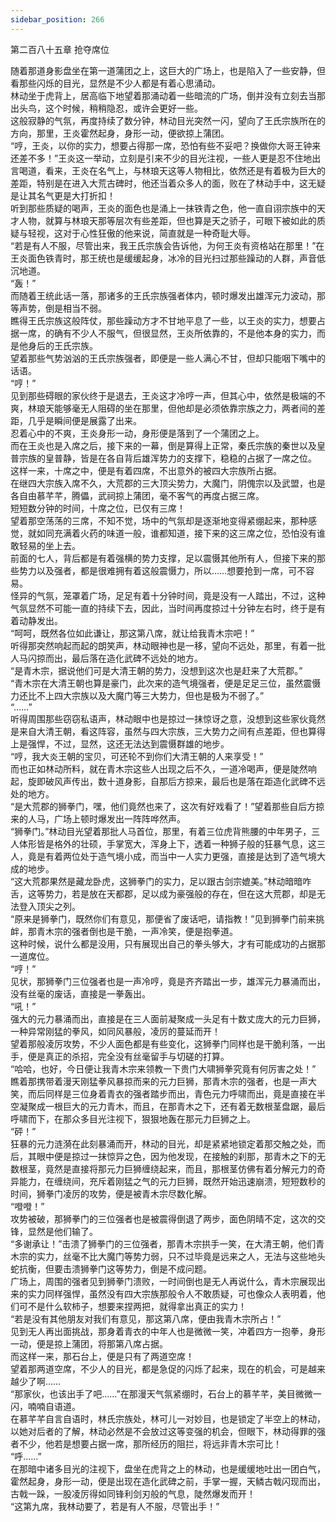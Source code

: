 ```yaml
---
sidebar_position: 266
---
```

 第二百八十五章 抢夺席位


随着那道身影盘坐在第一道蒲团之上，这巨大的广场上，也是陷入了一些安静，但看那些闪烁的目光，显然是不少人都是有着心思涌动。  
林动坐于虎背上，居高临下地望着那涌动着一些暗流的广场，倒并没有立刻去当那出头鸟，这个时候，稍稍隐忍，或许会更好一些。  
这般寂静的气氛，再度持续了数分钟，林动目光突然一闪，望向了王氏宗族所在的方向，那里，王炎霍然起身，身形一动，便欲掠上蒲团。  
“哼，王炎，以你的实力，想要占得那一席，恐怕有些不妥吧？换做你大哥王钟来还差不多！”王炎这一举动，立刻是引来不少的目光注视，一些人更是忍不住地出言喝道，看来，王炎在名气上，与林琅天这等人物相比，依然还是有着极为巨大的差距，特别是在进入大荒古碑时，他还当着众多人的面，败在了林动手中，这无疑是让其名气更是大打折扣！  
听到那些质疑的喝声，王炎的面色也是涌上一抹铁青之色，他一直自诩宗族中的天才人物，就算与林琅天那等层次有些差距，但也算是天之骄子，可眼下被如此的质疑与轻视，这对于心性狂傲的他来说，简直就是一种奇耻大辱。  
“若是有人不服，尽管出来，我王氏宗族会告诉他，为何王炎有资格站在那里！”在王炎面色铁青时，那王统也是缓缓起身，冰冷的目光扫过那些躁动的人群，声音低沉地道。  
“轰！”  
而随着王统此话一落，那诸多的王氏宗族强者体内，顿时爆发出雄浑元力波动，那等声势，倒是相当不弱。  
瞧得王氏宗族这般阵仗，那些躁动方才不甘地平息了一些，以王炎的实力，想要占据一席，的确有不少人不服气，但很显然，王炎所依靠的，不是他本身的实力，而是他身后的王氏宗族。  
望着那些气势汹汹的王氏宗族强者，即便是一些人满心不甘，但却只能咽下嘴中的话语。  
“哼！”  
见到那些碍眼的家伙终于是退去，王炎这才冷哼一声，但其心中，依然是极端的不爽，林琅天能够毫无人阻碍的坐在那里，但他却是必须依靠宗族之力，两者间的差距，几乎是瞬间便是展露了出来。  
忍着心中的不爽，王炎身形一动，身形便是落到了一个蒲团之上。  
而在王炎也是入席之后，接下来的一幕，倒是算得上正常，秦氏宗族的秦世以及皇普宗族的皇普静，皆是在各自背后雄浑势力的支撑下，稳稳的占据了一席之位。  
这样一来，十席之中，便是有着四席，不出意外的被四大宗族所占据。  
在继四大宗族入席不久，大荒郡的三大顶尖势力，大魔门，阴傀宗以及武盟，也是各自由慕芊芊，腾儡，武祠掠上蒲团，毫不客气的再度占据三席。  
短短数分钟的时间，十席之位，已仅有三席！  
望着那空荡荡的三席，不知不觉，场中的气氛却是逐渐地变得紧绷起来，那种感觉，就如同充满着火药的味道一般，谁都知道，接下来的这三席之位，恐怕没有谁敢轻易的坐上去。  
前面的七人，背后都是有着强横的势力支撑，足以震慑其他所有人，但接下来的那些势力以及强者，都是很难拥有着这般震慑力，所以……想要抢到一席，可不容易。  
怪异的气氛，笼罩着广场，足足有着十分钟时间，竟是没有一人踏出，不过，这种气氛显然不可能一直的持续下去，因此，当时间再度掠过十分钟左右时，终于是有着动静发出。  
“呵呵，既然各位如此谦让，那这第八席，就让给我青木宗吧！”  
听得那突然响起而起的朗笑声，林动眼神也是一移，望向不远处，那里，有着一批人马闪掠而出，最后落在造化武碑不远处的地方。  
“是青木宗，据说他们可是大清王朝的势力，没想到这次也是赶来了大荒郡。”  
“青木宗在大清王朝也算是豪门，此次来的造气境强者，便是足足三位，虽然震慑力还比不上四大宗族以及大魔门等三大势力，但也是极为不弱了。”  
“……”  
听得周围那些窃窃私语声，林动眼中也是掠过一抹惊讶之意，没想到这些家伙竟然是来自大清王朝，看这阵容，虽然与四大宗族，三大势力之间有点差距，但也算得上是强悍，不过，显然，这还无法达到震慑群雄的地步。  
“哼，我大炎王朝的宝贝，可还轮不到你们大清王朝的人来享受！”  
而也正如林动所料，就在青木宗这些人出现之后不久，一道冷喝声，便是陡然响起，旋即破风声传出，数十道身影，自那后方掠来，最后也是落在距造化武碑不远处的地方。  
“是大荒郡的狮拳门，嘿，他们竟然也来了，这次有好戏看了！”望着那些自后方掠来的人马，广场上顿时爆发出一阵阵哗然声。  
“狮拳门。”林动目光望着那批人马首位，那里，有着三位虎背熊腰的中年男子，三人体形皆是格外的壮硕，手掌宽大，浑身上下，透着一种狮子般的狂暴气息，这三人，竟是有着两位处于造气境小成，而当中一人实力更强，直接是达到了造气境大成的地步。  
“这大荒郡果然是藏龙卧虎，这狮拳门的实力，足以跟古剑宗媲美。”林动暗暗咋舌，这等势力，若是放在天都郡，足以成为豪强般的存在，但在这大荒郡，却是无法登入顶尖之列。  
“原来是狮拳门，既然你们有意见，那便省了废话吧，请指教！”见到狮拳门前来挑衅，那青木宗的强者倒也是干脆，一声冷笑，便是抱拳道。  
这种时候，说什么都是没用，只有展现出自己的拳头够大，才有可能成功的占据那一道席位。  
“哼！”  
见状，那狮拳门三位强者也是一声冷哼，竟是齐齐踏出一步，雄浑元力暴涌而出，没有丝毫的废话，直接是一拳轰出。  
“吼！”  
强大的元力暴涌而出，直接是在三人面前凝聚成一头足有十数丈庞大的元力巨狮，一种异常刚猛的拳风，如同风暴般，凌厉的蔓延而开！  
望着那般凌厉攻势，不少人面色都是有些变化，这狮拳门同样也是干脆利落，一出手，便是真正的杀招，完全没有丝毫留手与切磋的打算。  
“哈哈，也好，今日便让我青木宗来领教一下贵门大啸狮拳究竟有何厉害之处！”  
瞧着那携带着漫天刚猛拳风暴掠而来的元力巨狮，那青木宗的强者，也是一声大笑，而后同样是三位身着青衣的强者踏步而出，青色元力呼啸而出，竟是直接在半空凝聚成一根巨大的元力青木，而且，在那青木之下，还有着无数根茎盘踞，最后呼啸而下，在那众多目光注视下，狠狠地轰在那元力巨狮之上。  
“砰！”  
狂暴的元力涟漪在此刻暴涌而开，林动的目光，却是紧紧地锁定着那交触之处，而后，其眼中便是掠过一抹惊异之色，因为他发现，在接触的刹那，那青木之下的无数根茎，竟然是直接将那元力巨狮缠绕起来，而且，那根茎仿佛有着分解元力的奇异能力，在缠绕间，充斥着刚猛之气的元力巨狮，既然开始迅速崩溃，短短数秒的时间，狮拳门凌厉的攻势，便是被青木宗尽数化解。  
“噔噔！”  
攻势被破，那狮拳门的三位强者也是被震得倒退了两步，面色阴晴不定，这次的交锋，显然是他们输了。  
“多谢承让！”击溃了狮拳门的三位强者，那青木宗拱手一笑，在大清王朝，他们青木宗的实力，丝毫不比大魔门等势力弱，只不过毕竟是远来之人，无法与这些地头蛇抗衡，但要击溃狮拳门这等势力，倒是不成问题。  
广场上，周围的强者见到狮拳门溃败，一时间倒也是无人再说什么，青木宗展现出来的实力同样强悍，虽然没有四大宗族那般令人不敢质疑，可也像众人表明着，他们可不是什么软柿子，想要来捏两把，就得拿出真正的实力！  
“若是没有其他朋友对我们有意见，那这第八席，便由我青木宗所占！”  
见到无人再出面挑战，那身着青衣的中年人也是微微一笑，冲着四方一抱拳，身形一动，便是掠上蒲团，将那第八席占据。  
而这样一来，那石台上，便是只有了两道空席！  
望着那两道空席，不少人的目光，都是急促的闪烁了起来，现在的机会，可是越来越少了啊……  
“那家伙，也该出手了吧……”在那漫天气氛紧绷时，石台上的慕芊芊，美目微微一闪，喃喃自语道。  
在慕芊芊自言自语时，林氏宗族处，林可儿一对妙目，也是锁定了半空上的林动，以她对后者的了解，林动必然是不会放过这等变强的机会，但眼下，林动得罪的强者不少，他若是想要占据一席，那所经历的阻拦，将远非青木宗可比！  
“呼……”  
在那暗中诸多目光的注视下，盘坐在虎背之上的林动，也是缓缓地吐出一团白气，霍然起身，身形一动，便是出现在造化武碑之前，手掌一握，天鳞古戟闪现而出，古戟一跺，一股凌厉得如同锋利剑刃般的气息，陡然爆发而开！  
“这第九席，我林动要了，若是有人不服，尽管出手！”  
  
  
